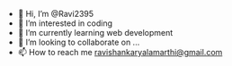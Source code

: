 - 👋 Hi, I’m @Ravi2395
- 👀 I’m interested in coding
- 🌱 I’m currently learning web development
- 💞️ I’m looking to collaborate on ...
- 📫 How to reach me ravishankaryalamarthi@gmail.com

<!---
Ravi2395/Ravi2395 is a ✨ special ✨ repository because its `README.md` (this file) appears on your GitHub profile.
You can click the Preview link to take a look at your changes.
--->

